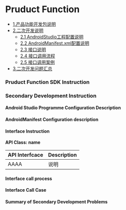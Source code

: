 
# Pruduct Function


* [1.产品功能开发包说明](#111)
* [2.二次开发说明](#112)
  * [2.1 AndroidStudio工程配置说明](#113)
  * [2.2 AndroidManifest.xml配置说明](#114)
  * [2.3 接口说明](#115)
  * [2.4 接口调用流程](#116)
  * [2.5 接口调用案例](#117)
* [3.二次开发问题汇总](#118)

<a name="111"></a>
### Pruduct Function SDK Instruction


<a name="112"></a>
### Secondary Development Instruction


<a name="113"></a>
#### Android Studio Programme Configuration Description



<a name="114"></a>
#### AndroidManifest Configuration description



<a name="115"></a>
#### Interface Instruction

**API Class: name**


| API Interfcace | Description |
| :----- | :---- |
| AAAA | 说明 |



<a name="116"></a>
#### Interface call process

<a name="117"></a>
#### Interface Call Case



<a name="118"></a>
#### Summary of Secondary Development Problems


